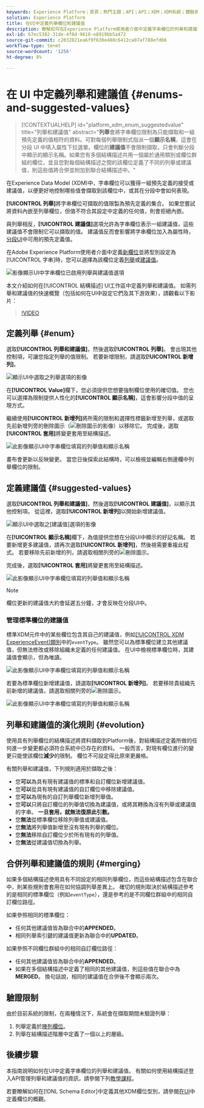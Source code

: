 ```yaml
---
keywords: Experience Platform；首頁；熱門主題；API；API；XDM；XDM系統；體驗資料模型；資料模型；ui；工作區；列舉；欄位；
solution: Experience Platform
title: 在UI中定義列舉欄位和建議值
description: 瞭解如何在Experience Platform使用者介面中定義字串欄位的列舉和建議值。
exl-id: 67ec5382-31de-4f8d-9618-e8919bb5a472
source-git-commit: c2832821ea6f9f630e480c6412ca07af788efd66
workflow-type: tm+mt
source-wordcount: '1256'
ht-degree: 8%

---
```


# 在 UI 中定義列舉和建議值 {#enums-and-suggested-values}

>[!CONTEXTUALHELP]
>id="platform_xdm_enum_suggestedvalue"
>title="列舉和建議值"
>abstract="**列舉**&#x200B;會將字串欄位限制為只能擷取和一組預先定義的值相符的資料。可對每個列舉限制式指派一個&#x200B;**顯示名稱**，這會在分段 UI 中填入屬性下拉選單。欄位的&#x200B;**建議值**&#x200B;不會限制擷取，只會判斷分段中顯示的顯示名稱。如果您有多個結構描述共用一個屬於通用類別或欄位群組的欄位，並且您對每個結構描述之間的該欄位定義了不同的列舉或建議值，則這些值將合併並附加到聯合結構描述中。"

在Experience Data Model (XDM)中，字串欄位可以獲得一組預先定義的接受或建議值，以便更好地控制哪些值會擷取到該欄位中，或其在分段中會如何表現。

**[!UICONTROL 列舉]**&#x200B;將字串欄位可擷取的值限製為預先定義的集合。 如果您嘗試將資料內嵌至列舉欄位，但值不符合其設定中定義的任何值，則會拒絕內嵌。

與列舉相反，**[!UICONTROL 建議值]**&#x200B;選項允許為字串欄位表示一組建議值，這些建議值不會限制它可以擷取的值。 建議值反而會影響將字串欄位加入為屬性時，[分段UI](../../../segmentation/ui/overview.md)中可用的預先定義值。

在Adobe Experience Platform使用者介面中定義[新欄位](./overview.md#define)並將型別設定為[!UICONTROL 字串]時，您可以選擇為該欄位定義[列舉](#enum)或[建議值](#suggested-values)。

![影像顯示UI中字串欄位已啟用列舉與建議值選項](../../images/ui/fields/enum/enum-options-selected.png)

本文介紹如何在[!UICONTROL 結構描述] UI工作區中定義列舉和建議值。 如需列舉和建議值的快速概覽（包括如何在UI中設定它們及其下游效果），請觀看以下影片：

>[!VIDEO](https://video.tv.adobe.com/v/3409501/?quality=12&learn=on)

## 定義列舉 {#enum}

選取&#x200B;**[!UICONTROL 列舉和建議值]**，然後選取&#x200B;**[!UICONTROL 列舉]**。 會出現其他控制項，可讓您指定列舉的值限制。 若要新增限制，請選取&#x200B;**[!UICONTROL 新增列]**。

![顯示UI中選取之列舉選項的影像](../../images/ui/fields/enum/enum-add-row.png)

在&#x200B;**[!UICONTROL Value]**&#x200B;欄下，您必須提供您想要強制欄位使用的確切值。 您也可以選擇為限制提供人性化的&#x200B;**[!UICONTROL 顯示名稱]**，這會影響分段中值的呈現方式。

繼續使用&#x200B;**[!UICONTROL 新增列]**&#x200B;將所需的限制和選擇性標籤新增至列舉，或選取先前新增列旁的刪除圖示（![刪除圖示的影像](/help/images/icons/remove-circle.png)）以移除它。 完成後，選取&#x200B;**[!UICONTROL 套用]**&#x200B;將變更套用至結構描述。

![此影像顯示UI中字串欄位填寫的列舉值和顯示名稱](../../images/ui/fields/enum/enum-confirm.png)

畫布會更新以反映變更。 當您日後探索此結構時，可以檢視並編輯右側邊欄中列舉欄位的限制。

## 定義建議值 {#suggested-values}

選取&#x200B;**[!UICONTROL 列舉和建議值]**，然後選取&#x200B;**[!UICONTROL 建議值]**，以顯示其他控制項。 從這裡，選取&#x200B;**[!UICONTROL 新增列]**&#x200B;以開始新增建議值。

![顯示UI中選取之[建議值]選項的影像](../../images/ui/fields/enum/suggested-add-row.png)

在&#x200B;**[!UICONTROL 顯示名稱]**&#x200B;欄下，為值提供您想在分段UI中顯示的好記名稱。 若要新增更多建議值，請再次選取&#x200B;**[!UICONTROL 新增列]**，然後視需要重複此程式。 若要移除先前新增的列，請選取相關列旁的![刪除圖示](/help/images/icons/remove-circle.png)。

完成後，選取&#x200B;**[!UICONTROL 套用]**&#x200B;將變更套用至結構描述。

![此影像顯示UI中字串欄位填寫的列舉值和顯示名稱](../../images/ui/fields/enum/suggested-confirm.png)

>[!NOTE]
>
>欄位更新的建議值大約會延遲五分鐘，才會反映在分段UI中。

### 管理標準欄位的建議值

標準XDM元件中的某些欄位包含其自己的建議值，例如[[!UICONTROL XDM ExperienceEvent]類別](../../classes/experienceevent.md)中的`eventType`。 雖然您可以為標準欄位建立其他建議值，但無法修改或移除組織未定義的任何建議值。 在UI中檢視標準欄位時，其建議值會顯示，但為唯讀。

![此影像顯示UI中字串欄位填寫的列舉值和顯示名稱](../../images/ui/fields/enum/suggested-standard.png)

若要為標準欄位新增建議值，請選取&#x200B;**[!UICONTROL 新增列]**。 若要移除貴組織先前新增的建議值，請選取相關列旁的![刪除圖示](/help/images/icons/remove-circle.png)。

![此影像顯示UI中字串欄位填寫的列舉值和顯示名稱](../../images/ui/fields/enum/suggested-standard-add.png)

<!-- ### Removing suggested values for standard fields

Only suggested values that you define can be removed from a standard field. Existing suggested values can be disabled so that they no longer appear in the segmentation dropdown, but they cannot be removed outright.

For example, consider a profile schema where the a suggested value for the standard `person.gender` field is disabled:

![Image showing the enum values and display names filled out for the string field in the UI](../../images/ui/fields/enum/standard-enum-disabled.png)

In this example, the display name "[!UICONTROL Non-specific]" is now disabled from being shown in the segmentation dropdown list. However, the value `non_specific` is still part of the list of enumerated fields and is therefore still allowed on ingestion. In other words, you cannot disable the actual enum value for the standard field as it would go against the principle of only allowing changes that make a field less restrictive.

See the [section below](#evolution) for more information on the rules for updating enums and suggested values for existing schema fields. -->

## 列舉和建議值的演化規則 {#evolution}

使用具有列舉欄位的結構描述將資料擷取到Platform後，對結構描述定義所做的任何進一步變更都必須符合系統中已存在的資料。 一般而言，對現有欄位進行的變更只能使該欄位&#x200B;**減少**&#x200B;的限制。 欄位不可設定得比原來更嚴格。

有關列舉和建議值，下列規則適用於擷取之後：

* 您&#x200B;**可以**&#x200B;為具有現有建議值的標準和自訂欄位新增建議值。
* 您&#x200B;**可以**&#x200B;從具有現有建議值的自訂欄位中移除建議值。
* 您&#x200B;**可以**&#x200B;為現有的自訂列舉欄位新增列舉值。
* 您&#x200B;**可以**&#x200B;只將自訂欄位的列舉值切換為建議值，或將其轉換為沒有列舉或建議值的字串。 **一旦套用，就無法復原此引數。**
* 您&#x200B;**無法**&#x200B;從標準欄位移除列舉值或建議值。
* 您&#x200B;**無法**&#x200B;將列舉值新增至沒有現有列舉的欄位。
* 您&#x200B;**無法**&#x200B;移除自訂欄位少於所有現有的列舉值。
* 您&#x200B;**無法**&#x200B;從建議值切換為列舉。

## 合併列舉和建議值的規則 {#merging}

如果多個結構描述使用具有不同設定的相同列舉欄位，而這些結構描述包含在聯合中，則某些規則會套用在如何協調列舉差異上。 確切的規則取決於結構描述參考的是相同的標準欄位（例如`eventType`），還是參考的是不同欄位群組中的相同自訂欄位路徑。

如果參照相同的標準欄位：

* 任何其他建議值皆為聯合中的&#x200B;**APPENDED**。
* 相同列舉索引鍵的建議值更新為聯合中的&#x200B;**UPDATED**。

如果參照不同欄位群組中的相同自訂欄位路徑：

* 任何其他建議值皆為聯合中的&#x200B;**APPENDED**。
* 如果在多個結構描述中定義了相同的其他建議值，則這些值在聯合中為&#x200B;**MERGED**。 換句話說，相同的建議值在合併後不會顯示兩次。

## 驗證限制

由於目前系統的限制，在兩種情況下，系統會在擷取期間未驗證列舉：

1. 列舉定義於[陣列欄位](./array.md)。
1. 列舉在結構描述階層中定義了一個以上的層級。

## 後續步驟

本指南說明如何在UI中定義字串欄位的列舉和建議值。 有關如何使用結構描述登入API管理列舉和建議值的資訊，請參閱下列[教學課程](../../tutorials/suggested-values.md)。

若要瞭解如何在[!DNL Schema Editor]中定義其他XDM欄位型別，請參閱[在UI](./overview.md#special)中定義欄位的概觀。
